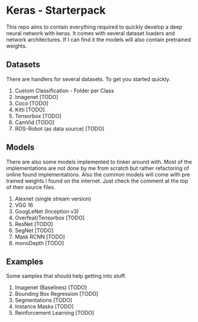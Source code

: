 # Keras - Starterpack

This repo aims to contain everything required to quickly develop a deep neural network with keras.
It comes with several dataset loaders and network architectures.
If I can find it the models will also contain pretrained weights.

## Datasets

There are handlers for several datasets.
To get you started quickly.

1. Custom Classification - Folder per Class
2. Imagenet [TODO]
3. Coco [TODO]
4. Kitti [TODO]
5. Tensorbox [TODO]
6. CamVid [TODO]
7. ROS-Robot (as data source) [TODO]

## Models

There are also some models implemented to tinker around with.
Most of the implementations are not done by me from scratch but rather refactoring of online found implementations.
Also the common models will come with pre trained weights I found on the internet.
Just check the comment at the top of their source files.

1. Alexnet (single stream version)
2. VGG 16
3. GoogLeNet (Inception v3)
4. Overfeat/Tensorbox [TODO]
5. ResNet [TODO]
6. SegNet [TODO]
7. Mask RCNN [TODO]
8. monoDepth [TODO]

## Examples

Some samples that should help getting into stuff.

1. Imagenet (Baselines) [TODO]
2. Bounding Box Regression [TODO]
3. Segmentations [TODO]
4. Instance Masks [TODO]
5. Reinforcement Learning [TODO]
